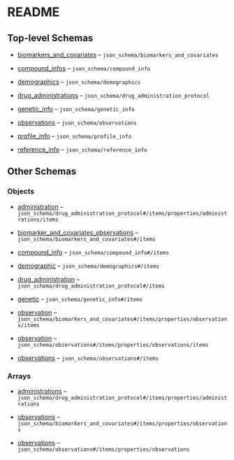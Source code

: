 # README

## Top-level Schemas

*   [biomarkers\_and\_covariates](./biomarkers_and_covariates.md "Array of all biomarkers and covariates of the given profile") – `json_schema/biomarkers_and_covariates`

*   [compound\_infos](./compound_info.md "Array of compound information for all profile compounds") – `json_schema/compound_info`

*   [demographics](./demographics.md "Array storing all demographic parameter for a study population") – `json_schema/demographics`

*   [drug\_administrations](./drug_administration_protocol.md "Array of all drug administration protocols") – `json_schema/drug_administration_protocol`

*   [genetic\_info](./genetic.md "Array of genetic information for the respective study population") – `json_schema/genetic_info`

*   [observations](./observations.md "Array of all observations of the given profile") – `json_schema/observations`

*   [profile\_info](./profile_info.md "Object for basic information on the profile") – `json_schema/profile_info`

*   [reference\_info](./reference_info.md "Object containing information about the source document") – `json_schema/reference_info`

## Other Schemas

### Objects

*   [administration](./drug_administration_protocol-drug_administration-properties-administrations-administration.md "Object describing a single drug administration") – `json_schema/drug_administration_protocol#/items/properties/administrations/items`

*   [biomarker\_and\_covariates\_observations](./biomarkers_and_covariates-biomarker_and_covariates_observations.md) – `json_schema/biomarkers_and_covariates#/items`

*   [compound\_info](./compound_info-compound_info.md "Compound information block") – `json_schema/compound_info#/items`

*   [demographic](./demographics-demographic.md "Object storing a singular demographic parameter") – `json_schema/demographics#/items`

*   [drug\_administration](./drug_administration_protocol-drug_administration.md "Drug administration protocol") – `json_schema/drug_administration_protocol#/items`

*   [genetic](./genetic-genetic.md "Compound information block") – `json_schema/genetic_info#/items`

*   [observation](./biomarkers_and_covariates-biomarker_and_covariates_observations-properties-observations-observation.md "Object describing a single biomarker or covariate observation") – `json_schema/biomarkers_and_covariates#/items/properties/observations/items`

*   [observation](./observations-observations-properties-observations-observation.md "Object describing a single observation") – `json_schema/observations#/items/properties/observations/items`

*   [observations](./observations-observations.md) – `json_schema/observations#/items`

### Arrays

*   [administrations](./drug_administration_protocol-drug_administration-properties-administrations.md "Array of drug administrations per administration protocol") – `json_schema/drug_administration_protocol#/items/properties/administrations`

*   [observations](./biomarkers_and_covariates-biomarker_and_covariates_observations-properties-observations.md "Array of all biomarker and covariate observations of the given profile") – `json_schema/biomarkers_and_covariates#/items/properties/observations`

*   [observations](./observations-observations-properties-observations.md "Array of all observations of the given profile") – `json_schema/observations#/items/properties/observations`
